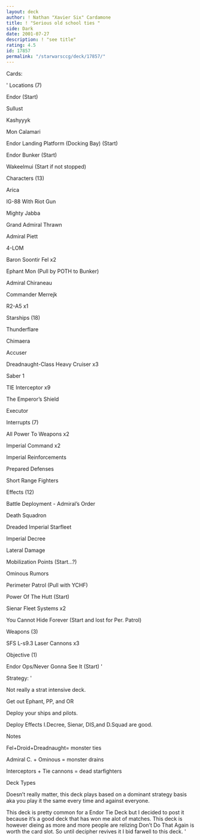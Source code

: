 ```yaml
---
layout: deck
author: ! Nathan "Xavier Six" Cardamone
title: ! "Serious old school ties "
side: Dark
date: 2001-07-27
description: ! "see title"
rating: 4.5
id: 17857
permalink: "/starwarsccg/deck/17857/"
---
```

Cards: 

' 
Locations (7)


Endor (Start)

Sullust 

Kashyyyk 

Mon Calamari 

Endor Landing Platform (Docking Bay) (Start)

Endor Bunker (Start) 

Wakeelmui (Start if not stopped)


Characters (13)

Arica 

IG-88 With Riot Gun 

Mighty Jabba 

Grand Admiral Thrawn 

Admiral Piett 

4-LOM 

Baron Soontir Fel  x2

Ephant Mon (Pull by POTH to Bunker)

Admiral Chiraneau 

Commander Merrejk 

R2-A5  x1


Starships (18)

Thunderflare 

Chimaera 

Accuser 

Dreadnaught-Class Heavy Cruiser  x3

Saber 1 

TIE Interceptor  x9

The Emperor’s Shield 

Executor 


Interrupts (7)

All Power To Weapons  x2

Imperial Command  x2

Imperial Reinforcements 

Prepared Defenses 

Short Range Fighters 


Effects (12)

Battle Deployment - Admiral’s Order 

Death Squadron 

Dreaded Imperial Starfleet 

Imperial Decree

Lateral Damage 

Mobilization Points (Start...?)

Ominous Rumors 

Perimeter Patrol (Pull with YCHF)

Power Of The Hutt (Start) 

Sienar Fleet Systems  x2

You Cannot Hide Forever (Start and lost for Per. Patrol) 


Weapons (3)

SFS L-s9.3 Laser Cannons  x3


Objective (1)


Endor Ops/Never Gonna See It (Start) '

Strategy: '

Not really a strat intensive deck.


Get out Ephant, PP, and OR

Deploy your ships and pilots.

Deploy Effects I.Decree, Sienar, DIS,and D.Squad are good.


Notes


Fel+Droid+Dreadnaught= monster ties


Admiral C. + Ominous = monster drains


Interceptors + Tie cannons = dead starfighters


Deck Types


Doesn’t really matter, this deck plays based on a dominant strategy basis aka you play it the same every time and against everyone.


This deck is pretty common for a Endor Tie Deck but I decided to post it because it’s a good deck that has won me alot of matches. This deck is however dieing as more and more people are relizing Don’t Do That Again is worth the card slot. So until decipher revives it I bid farwell to this deck.  '
